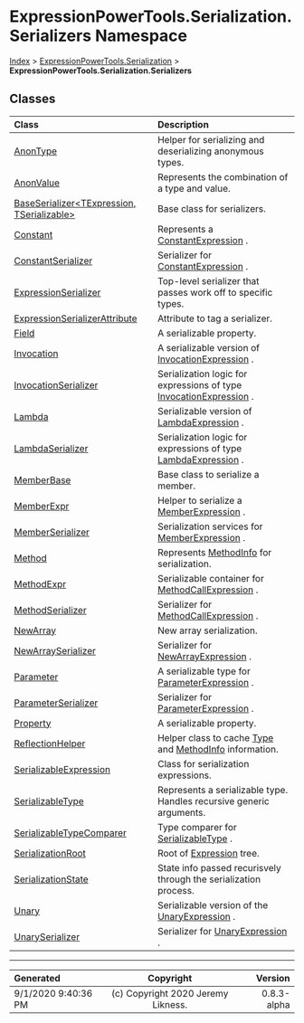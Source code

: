 ﻿# ExpressionPowerTools.Serialization.Serializers Namespace

[Index](../index.md) > [ExpressionPowerTools.Serialization](ExpressionPowerTools.Serialization.a.md) > **ExpressionPowerTools.Serialization.Serializers**

## Classes

| Class | Description |
| :-- | :-- |
| [AnonType](ExpressionPowerTools.Serialization.Serializers.AnonType.cs.md) | Helper for serializing and deserializing anonymous types. |
| [AnonValue](ExpressionPowerTools.Serialization.Serializers.AnonValue.cs.md) | Represents the combination of a type and value. |
| [BaseSerializer&lt;TExpression, TSerializable>](ExpressionPowerTools.Serialization.Serializers.BaseSerializer`2.cs.md) | Base class for serializers. |
| [Constant](ExpressionPowerTools.Serialization.Serializers.Constant.cs.md) | Represents a [ConstantExpression](https://docs.microsoft.com/dotnet/api/system.linq.expressions.constantexpression) . |
| [ConstantSerializer](ExpressionPowerTools.Serialization.Serializers.ConstantSerializer.cs.md) | Serializer for [ConstantExpression](https://docs.microsoft.com/dotnet/api/system.linq.expressions.constantexpression) . |
| [ExpressionSerializer](ExpressionPowerTools.Serialization.Serializers.ExpressionSerializer.cs.md) | Top-level serializer that passes work off to specific types. |
| [ExpressionSerializerAttribute](ExpressionPowerTools.Serialization.Serializers.ExpressionSerializerAttribute.cs.md) | Attribute to tag a serializer. |
| [Field](ExpressionPowerTools.Serialization.Serializers.Field.cs.md) | A serializable property. |
| [Invocation](ExpressionPowerTools.Serialization.Serializers.Invocation.cs.md) | A serializable version of [InvocationExpression](https://docs.microsoft.com/dotnet/api/system.linq.expressions.invocationexpression) . |
| [InvocationSerializer](ExpressionPowerTools.Serialization.Serializers.InvocationSerializer.cs.md) | Serialization logic for expressions of type [InvocationExpression](https://docs.microsoft.com/dotnet/api/system.linq.expressions.invocationexpression) . |
| [Lambda](ExpressionPowerTools.Serialization.Serializers.Lambda.cs.md) | Serializable version of [LambdaExpression](https://docs.microsoft.com/dotnet/api/system.linq.expressions.lambdaexpression) . |
| [LambdaSerializer](ExpressionPowerTools.Serialization.Serializers.LambdaSerializer.cs.md) | Serialization logic for expressions of type [LambdaExpression](https://docs.microsoft.com/dotnet/api/system.linq.expressions.lambdaexpression) . |
| [MemberBase](ExpressionPowerTools.Serialization.Serializers.MemberBase.cs.md) | Base class to serialize a member. |
| [MemberExpr](ExpressionPowerTools.Serialization.Serializers.MemberExpr.cs.md) | Helper to serialize a [MemberExpression](https://docs.microsoft.com/dotnet/api/system.linq.expressions.memberexpression) . |
| [MemberSerializer](ExpressionPowerTools.Serialization.Serializers.MemberSerializer.cs.md) | Serialization services for [MemberExpression](https://docs.microsoft.com/dotnet/api/system.linq.expressions.memberexpression) . |
| [Method](ExpressionPowerTools.Serialization.Serializers.Method.cs.md) | Represents [MethodInfo](https://docs.microsoft.com/dotnet/api/system.reflection.methodinfo) for serialization. |
| [MethodExpr](ExpressionPowerTools.Serialization.Serializers.MethodExpr.cs.md) | Serializable container for [MethodCallExpression](https://docs.microsoft.com/dotnet/api/system.linq.expressions.methodcallexpression) . |
| [MethodSerializer](ExpressionPowerTools.Serialization.Serializers.MethodSerializer.cs.md) | Serializer for [MethodCallExpression](https://docs.microsoft.com/dotnet/api/system.linq.expressions.methodcallexpression) . |
| [NewArray](ExpressionPowerTools.Serialization.Serializers.NewArray.cs.md) | New array serialization. |
| [NewArraySerializer](ExpressionPowerTools.Serialization.Serializers.NewArraySerializer.cs.md) | Serializer for [NewArrayExpression](https://docs.microsoft.com/dotnet/api/system.linq.expressions.newarrayexpression) . |
| [Parameter](ExpressionPowerTools.Serialization.Serializers.Parameter.cs.md) | A serializable type for [ParameterExpression](https://docs.microsoft.com/dotnet/api/system.linq.expressions.parameterexpression) . |
| [ParameterSerializer](ExpressionPowerTools.Serialization.Serializers.ParameterSerializer.cs.md) | Serializer for [ParameterExpression](https://docs.microsoft.com/dotnet/api/system.linq.expressions.parameterexpression) . |
| [Property](ExpressionPowerTools.Serialization.Serializers.Property.cs.md) | A serializable property. |
| [ReflectionHelper](ExpressionPowerTools.Serialization.Serializers.ReflectionHelper.cs.md) | Helper class to cache [Type](https://docs.microsoft.com/dotnet/api/system.type) and [MethodInfo](https://docs.microsoft.com/dotnet/api/system.reflection.methodinfo) information. |
| [SerializableExpression](ExpressionPowerTools.Serialization.Serializers.SerializableExpression.cs.md) | Class for serialization expressions. |
| [SerializableType](ExpressionPowerTools.Serialization.Serializers.SerializableType.cs.md) | Represents a serializable type. Handles recursive generic arguments. |
| [SerializableTypeComparer](ExpressionPowerTools.Serialization.Serializers.SerializableTypeComparer.cs.md) | Type comparer for [SerializableType](ExpressionPowerTools.Serialization.Serializers.SerializableType.cs.md) . |
| [SerializationRoot](ExpressionPowerTools.Serialization.Serializers.SerializationRoot.cs.md) | Root of [Expression](ExpressionPowerTools.Serialization.Serializers.SerializationRoot.Expression.prop.md) tree. |
| [SerializationState](ExpressionPowerTools.Serialization.Serializers.SerializationState.cs.md) | State info passed recurisvely through the serialization process. |
| [Unary](ExpressionPowerTools.Serialization.Serializers.Unary.cs.md) | Serializable version of the [UnaryExpression](https://docs.microsoft.com/dotnet/api/system.linq.expressions.unaryexpression) . |
| [UnarySerializer](ExpressionPowerTools.Serialization.Serializers.UnarySerializer.cs.md) | Serializer for [UnaryExpression](https://docs.microsoft.com/dotnet/api/system.linq.expressions.unaryexpression) . |


---

| Generated | Copyright | Version |
| :-- | :-: | --: |
| 9/1/2020 9:40:36 PM | (c) Copyright 2020 Jeremy Likness. | 0.8.3-alpha |
